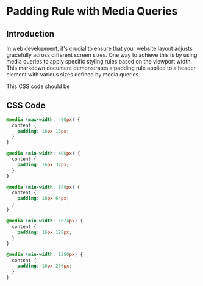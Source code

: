 # Padding Rule with Media Queries

## Introduction

In web development, it's crucial to ensure that your website layout adjusts gracefully across different screen sizes. One way to achieve this is by using media queries to apply specific styling rules based on the viewport width. This markdown document demonstrates a padding rule applied to a header element with various sizes defined by media queries.

This CSS code should be

## CSS Code

```css
@media (max-width: 400px) {
  content {
    padding: 16px 16px;
  }
}

@media (min-width: 400px) {
  content {
    padding: 16px 32px;
  }
}

@media (min-width: 840px) {
  content {
    padding: 16px 64px;
  }
}

@media (min-width: 1024px) {
  content {
    padding: 16px 128px;
  }
}

@media (min-width: 1280px) {
  content {
    padding: 16px 256px;
  }
}
